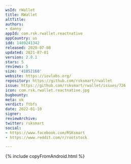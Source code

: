 ```yaml
---
wsId: rWallet
title: RWallet
altTitle: 
authors:
- danny
appId: com.rsk.rwallet.reactnative
appCountry: us
idd: 1489241342
released: 2020-07-08
updated: 2021-07-01
version: 2.0.1
stars: 5
reviews: 5
size: '41052160'
website: https://iovlabs.org/
repository: https://github.com/rsksmart/rwallet
issue: https://github.com/rsksmart/rwallet/issues/726
icon: com.rsk.rwallet.reactnative.jpg
bugbounty: 
meta: ok
verdict: ftbfs
date: 2022-01-10
signer: 
reviewArchive: 
twitter: rsksmart
social:
- https://www.facebook.com/RSKsmart
- https://www.reddit.com/r/rootstock

---
```


{% include copyFromAndroid.html %}
